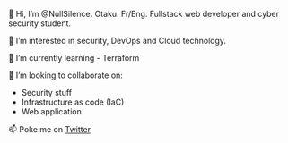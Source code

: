 👋 Hi, I’m @NullSilence. 
Otaku. Fr/Eng. Fullstack web developer and cyber security student.

👀 I’m interested in security, DevOps and Cloud technology.

🌱 I’m currently learning 
    - Terraform
    
💞️ I’m looking to collaborate on:
  - Security stuff
  - Infrastructure as code (IaC)
  - Web application

📫 Poke me on [Twitter](https://twitter.com/Francisvenne)
